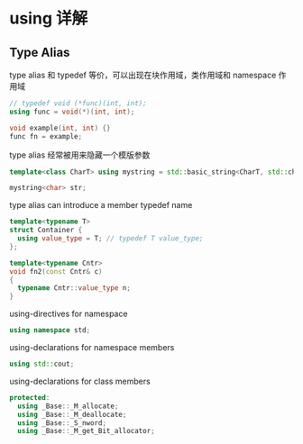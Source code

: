 # using 详解

## Type Alias

type alias 和 typedef 等价，可以出现在块作用域，类作用域和 namespace 作用域

```C++
// typedef void (*func)(int, int);
using func = void(*)(int, int);

void example(int, int) {}
func fn = example;
```

type alias 经常被用来隐藏一个模版参数
```C++
template<class CharT> using mystring = std::basic_string<CharT, std::char_traits<CharT>>;

mystring<char> str;
```

type alias can introduce a member typedef name
```C++
template<typename T>
struct Container {
  using value_type = T; // typedef T value_type;
};

template<typename Cntr>
void fn2(const Cntr& c) 
{
  typename Cntr::value_type n;
}
```

using-directives for namespace
```C++
using namespace std;
```

using-declarations for namespace members
```C++
using std::cout;
```

using-declarations for class members
```C++
protected:
  using _Base::_M_allocate;
  using _Base::_M_deallocate;
  using _Base::_S_nword;
  using _Base::_M_get_Bit_allocator;
```

